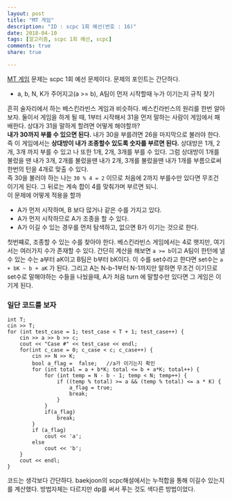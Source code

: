 ```yaml
---
layout: post
title: "MT 게임"
description: "ID : scpc 1회 예선(번호 : 16)"
date: 2018-04-10
tags: [알고리즘, scpc 1회 예선, scpc]
comments: true
share: true

---
```


[MT 게임](https://www.codeground.org) 문제는 scpc 1회 예선 문제이다. 문제의 포인트는 간단하다.
* a, b, N, K가 주어지고(a >= b), A팀이 먼저 시작할때 누가 이기는지 규칙 찾기

흔히 술자리에서 하는 베스킨라빈스 게임과 비슷하다. 베스킨라빈스의 원리를 한번 알아보자. 둘이서 게임을 하게 될 때, 1부터 시작해서 31을 먼저 말하는 사람이 게임에서 패배한다. 상대가 31을 말하게 할려면 어떻게 해야할까?  
**내가 30까지 부를 수 있으면 된다.** 내가 30을 부를려면 26을 마지막으로 불러야 한다. 즉 이 게임에서는 **상대방이 내가 조종할수 있도록 숫자를 부르면 된다.** 상대방은 1개, 2개, 3개 까지 부를 수 있고 나 또한 1개, 2개, 3개를 부를 수 있다. 그럼 상대방이 1개를 불렀을 땐 내가 3개, 2개를 불렀을땐 내가 2개, 3개를 불렀을땐 내가 1개를 부름으로써 한번의 턴을 4개로 맞출 수 있다.   
즉 30을 불러야 하는 나는 `30 % 4 = 2` 이므로 처음에 2까지 부를수만 있다면 무조건 이기게 된다. 그 뒤로는 계속 합이 4를 맞춰가며 부르면 되니.  
이 문제에 어떻게 적용을 할까
* A가 먼저 시작하며, B 보다 많거나 같은 수를 가지고 있다.
* A가 먼저 시작하므로 A가 조종을 할 수 있다.
* A가 이길 수 있는 경우를 먼저 탐색하고, 없으면 B가 이기는 것으로 한다.

첫번쨰로, 조종할 수 있는 수를 찾아야 한다. 베스킨라빈스 게임에서는 4로 햇지만, 여기서는 여러가지 수가 존재할 수 있다. 간단히 계산을 해보면 `a >= b`이고 A팀이 한턴에 낼수 있는 수는 a부터 aK이고 B팀은 b부터 bK이다. 이 수를 set수라고 한다면 set수는 `a + bK ~ b + aK` 가 된다. 그리고 A는 N-b-1부터 N-1까지만 말하면 무조건 이기므로 set수로 말해야하는 수들을 나눴을때, A가 처음 turn 에 말할수만 있다면 그 게임은 이기게 된다.

### 일단 코드를 보자
	int T;
	cin >> T;
	for (int test_case = 1; test_case < T + 1; test_case++) {
  		cin >> a >> b >> c;
  		cout << "Case #" << test_case << endl;
  		for(int c_case = 0; c_case < c; c_case++) {
  			cin >> N >> K;
  			bool a_flag =  false;	//a가 이기는지 확인
  			for (int total = a + b*K; total <= b + a*K; total++) {
				for (int temp = N - b - 1; temp < N; temp++) {
					if ((temp % total) >= a && (temp % total) <= a * K) {
						a_flag = true;
  						break;  				
  					}
  				}
  				if(a_flag)
  					break;
  			}
  			if (a_flag)
  				cout << 'a';
  			else
  				cout << 'b';
		}
		cout << endl;
	}


코드는 생각보다 간단하다. baekjoon의 scpc해설에서는 누적합을 통해 이길수 있는지를 계산했다. 방법자체는 다르지만 dp를 써서 푸는 것도 색다른 방법이었다.
